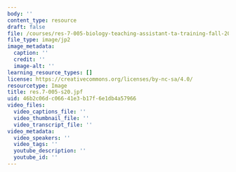 ```yaml
---
body: ''
content_type: resource
draft: false
file: /courses/res-7-005-biology-teaching-assistant-ta-training-fall-2021/res7-005-s20.jpf
file_type: image/jp2
image_metadata:
  caption: ''
  credit: ''
  image-alt: ''
learning_resource_types: []
license: https://creativecommons.org/licenses/by-nc-sa/4.0/
resourcetype: Image
title: res.7-005-s20.jpf
uid: 46b2c06d-c066-41e3-b17f-6e1db4a57966
video_files:
  video_captions_file: ''
  video_thumbnail_file: ''
  video_transcript_file: ''
video_metadata:
  video_speakers: ''
  video_tags: ''
  youtube_description: ''
  youtube_id: ''
---
```

